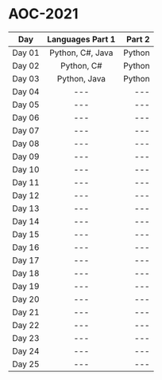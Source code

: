 # AOC-2021

| Day        | Languages Part 1          |  Part 2|
| ------------- |:-------------:         | -----:|
| Day 01         | Python, C#, Java      | Python |
| Day 02         | Python, C#            | Python |
| Day 03         | Python, Java          | Python|
| Day 04         | ---                   | ---|
| Day 05         | ---                   | ---|
| Day 06         | ---                   | ---|
| Day 07         | ---                   | ---|
| Day 08         | ---                   | ---|
| Day 09         | ---                   | ---|
| Day 10         | ---                   | ---|
| Day 11         | ---                   | ---|
| Day 12         | ---                   | ---|
| Day 13         | ---                   | ---|
| Day 14         | ---                   | ---|
| Day 15         | ---                   | ---|
| Day 16         | ---                   | ---|
| Day 17         | ---                   | ---|
| Day 18         |---                    | ---|
| Day 19         | ---                   | ---|
| Day 20         | ---                   | ---|
| Day 21         | ---                   | ---|
| Day 22         | ---                   | ---|
| Day 23         | ---                   | ---|
| Day 24         | ---                   | ---|
| Day 25         | ---                   | ---|
